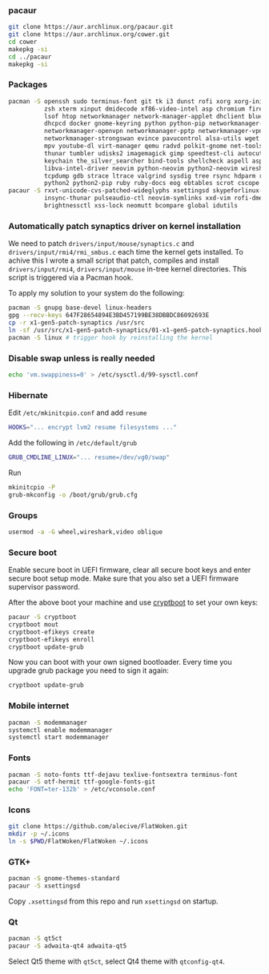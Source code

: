 ### pacaur

```bash
git clone https://aur.archlinux.org/pacaur.git
git clone https://aur.archlinux.org/cower.git
cd cower
makepkg -si
cd ../pacaur
makepkg -si
```

### Packages

```bash
pacman -S openssh sudo terminus-font git tk i3 dunst rofi xorg xorg-init xorg-apps \
          zsh xterm xinput dmidecode xf86-video-intel asp chromium firefox ffmpeg \
          lsof htop networkmanager network-manager-applet dhclient bluez dnsmasq \
          dhcpcd docker gnome-keyring python python-pip networkmanager-openconnect \
          networkmanager-openvpn networkmanager-pptp networkmanager-vpnc \
          networkmanager-strongswan evince pavucontrol alsa-utils wget aria2 feh \
          mpv youtube-dl virt-manager qemu radvd polkit-gnome net-tools ws p7zip \
          thunar tumbler udisks2 imagemagick gimp speedtest-cli autocutsel \
          keychain the_silver_searcher bind-tools shellcheck aspell aspell-en \
          libva-intel-driver neovim python-neovim python2-neovim wireshark-qt \
          tcpdump gdb strace ltrace valgrind sysdig tree rsync hdparm rfkill \
          python2 python2-pip ruby ruby-docs eog ebtables scrot cscope ctags
pacaur -S rxvt-unicode-cvs-patched-wideglyphs xsettingsd skypeforlinux-bin insync \
          insync-thunar pulseaudio-ctl neovim-symlinks xxd-vim rofi-dmenu \
          brightnessctl xss-lock neomutt bcompare global idutils
```

### Automatically patch synaptics driver on kernel installation

We need to patch `drivers/input/mouse/synaptics.c` and `drivers/input/rmi4/rmi_smbus.c`
each time the kernel gets installed. To achive this I wrote a small script that
patch, compiles and install `drivers/input/rmi4`, `drivers/input/mouse` in-tree
kernel directories. This script is triggered via a Pacman hook.

To apply my solution to your system do the following:

```bash
pacman -S gnupg base-devel linux-headers
gpg --recv-keys 647F28654894E3BD457199BE38DBBDC86092693E
cp -r x1-gen5-patch-synaptics /usr/src
ln -sf /usr/src/x1-gen5-patch-synaptics/01-x1-gen5-patch-synaptics.hook /usr/share/libalpm/hooks/01-x1-gen5-patch-synaptics.hook
pacman -S linux # trigger hook by reinstalling the kernel
```

### Disable swap unless is really needed

```bash
echo 'vm.swappiness=0' > /etc/sysctl.d/99-sysctl.conf
```

### Hibernate

Edit `/etc/mkinitcpio.conf` and add `resume`

```bash
HOOKS="... encrypt lvm2 resume filesystems ..."
```

Add the following in `/etc/default/grub`

```bash
GRUB_CMDLINE_LINUX="... resume=/dev/vg0/swap"
```

Run

```bash
mkinitcpio -P
grub-mkconfig -o /boot/grub/grub.cfg
```

### Groups

```bash
usermod -a -G wheel,wireshark,video oblique
```

### Secure boot

Enable secure boot in UEFI firmware, clear all secure boot keys and enter secure
boot setup mode. Make sure that you also set a UEFI firmware supervisor password.

After the above boot your machine and use [cryptboot] to set your own keys:

```bash
pacaur -S cryptboot
cryptboot mout
cryptboot-efikeys create
cryptboot-efikeys enroll
cryptboot update-grub
```

Now you can boot with your own signed bootloader. Every time you upgrade grub
package you need to sign it again:

```bash
cryptboot update-grub
```

### Mobile internet

```bash
pacman -S modemmanager
systemctl enable modemmanager
systemctl start modemmanager
```

### Fonts

```bash
pacman -S noto-fonts ttf-dejavu texlive-fontsextra terminus-font
pacaur -S otf-hermit ttf-google-fonts-git
echo 'FONT=ter-132b' > /etc/vconsole.conf
```

### Icons

```bash
git clone https://github.com/alecive/FlatWoken.git
mkdir -p ~/.icons
ln -s $PWD/FlatWoken/FlatWoken ~/.icons
```

### GTK+

```bash
pacman -S gnome-themes-standard
pacaur -S xsettingsd
```

Copy `.xsettingsd` from this repo and run `xsettingsd` on startup.

### Qt

```bash
pacman -S qt5ct
pacaur -S adwaita-qt4 adwaita-qt5
```

Select Qt5 theme with `qt5ct`, select Qt4 theme with `qtconfig-qt4`.


[cryptboot]: https://github.com/xmikos/cryptboot
